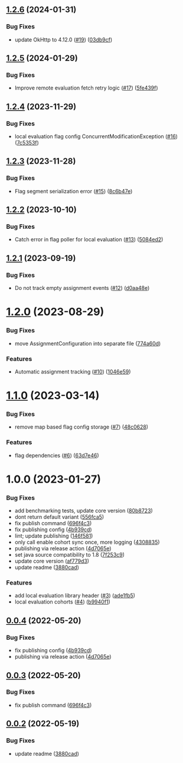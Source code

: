 ## [1.2.6](https://github.com/amplitude/experiment-jvm-server/compare/1.2.5...1.2.6) (2024-01-31)


### Bug Fixes

* update OkHttp to 4.12.0 ([#19](https://github.com/amplitude/experiment-jvm-server/issues/19)) ([03db9cf](https://github.com/amplitude/experiment-jvm-server/commit/03db9cf8c97141684ae6edc3fa2d8d73bae050fe))

## [1.2.5](https://github.com/amplitude/experiment-jvm-server/compare/1.2.4...1.2.5) (2024-01-29)


### Bug Fixes

* Improve remote evaluation fetch retry logic ([#17](https://github.com/amplitude/experiment-jvm-server/issues/17)) ([5fe439f](https://github.com/amplitude/experiment-jvm-server/commit/5fe439f6cb4fc9b55ace986105efdd707ebcf676))

## [1.2.4](https://github.com/amplitude/experiment-jvm-server/compare/1.2.3...1.2.4) (2023-11-29)


### Bug Fixes

* local evaluation flag config ConcurrentModificationException ([#16](https://github.com/amplitude/experiment-jvm-server/issues/16)) ([7c5353f](https://github.com/amplitude/experiment-jvm-server/commit/7c5353f2c9d24e3ef9a9ec00bdc40b5953f9c1d2))

## [1.2.3](https://github.com/amplitude/experiment-jvm-server/compare/1.2.2...1.2.3) (2023-11-28)


### Bug Fixes

* Flag segment serialization error ([#15](https://github.com/amplitude/experiment-jvm-server/issues/15)) ([8c6b47e](https://github.com/amplitude/experiment-jvm-server/commit/8c6b47e8df9a42d5b4092fa4db05af1588ce473c))

## [1.2.2](https://github.com/amplitude/experiment-jvm-server/compare/1.2.1...1.2.2) (2023-10-10)


### Bug Fixes

* Catch error in flag poller for local evaluation ([#13](https://github.com/amplitude/experiment-jvm-server/issues/13)) ([5084ed2](https://github.com/amplitude/experiment-jvm-server/commit/5084ed287cb1865c48c05ad6d08965bae8eb0bd0))

## [1.2.1](https://github.com/amplitude/experiment-jvm-server/compare/1.2.0...1.2.1) (2023-09-19)


### Bug Fixes

* Do not track empty assignment events ([#12](https://github.com/amplitude/experiment-jvm-server/issues/12)) ([d0aa48e](https://github.com/amplitude/experiment-jvm-server/commit/d0aa48e14da97c887c8ea716d8fe63ea022e5608))

# [1.2.0](https://github.com/amplitude/experiment-jvm-server/compare/1.1.0...1.2.0) (2023-08-29)


### Bug Fixes

* move AssignmentConfiguration into separate file ([774a60d](https://github.com/amplitude/experiment-jvm-server/commit/774a60d49a89765685cd3d09c4ccab1d465305aa))


### Features

* Automatic assignment tracking ([#10](https://github.com/amplitude/experiment-jvm-server/issues/10)) ([1046e59](https://github.com/amplitude/experiment-jvm-server/commit/1046e59864de6b49e4930583ca7e11beb1ffc248))

# [1.1.0](https://github.com/amplitude/experiment-jvm-server/compare/1.0.0...1.1.0) (2023-03-14)


### Bug Fixes

* remove map based flag config storage ([#7](https://github.com/amplitude/experiment-jvm-server/issues/7)) ([48c0628](https://github.com/amplitude/experiment-jvm-server/commit/48c0628d4989bc051e1cc4a5cc26706bd7013ce1))


### Features

* flag dependencies ([#6](https://github.com/amplitude/experiment-jvm-server/issues/6)) ([63d7e46](https://github.com/amplitude/experiment-jvm-server/commit/63d7e463b569eb1c6cf3329be0c6dda0f118be67))

# 1.0.0 (2023-01-27)


### Bug Fixes

* add benchmarking tests, update core version ([80b8723](https://github.com/amplitude/experiment-jvm-server/commit/80b87236d0b053eb8cef084b8ddf4502cc5a8cc6))
* dont return default variant ([556fca5](https://github.com/amplitude/experiment-jvm-server/commit/556fca5f3090320b347883bcffb25844733be433))
* fix publish command ([696f4c3](https://github.com/amplitude/experiment-jvm-server/commit/696f4c38374471708943992a18dd19ecb33276d6))
* fix publishing config ([4b939cd](https://github.com/amplitude/experiment-jvm-server/commit/4b939cd067e35fd1b94eb5c80411e0eccb8c0ee2))
* lint; update publishing ([146f581](https://github.com/amplitude/experiment-jvm-server/commit/146f58146197b55e1a1f6fd737fc9fff7a0b59da))
* only call enable cohort sync once, more logging ([4308835](https://github.com/amplitude/experiment-jvm-server/commit/430883539e431e2db8a29ef1b7722a28e334d52f))
* publishing via release action ([4d7065e](https://github.com/amplitude/experiment-jvm-server/commit/4d7065eb553bcef51fa428d797631f038e2fcd97))
* set java source compatibility to 1.8 ([7f253c9](https://github.com/amplitude/experiment-jvm-server/commit/7f253c9e41ac0dcb42f6788600548f2f58517227))
* update core version ([af779d3](https://github.com/amplitude/experiment-jvm-server/commit/af779d3bb2f76607f53ca6df88b4c17ab408c118))
* update readme ([3880cad](https://github.com/amplitude/experiment-jvm-server/commit/3880cadd21b22476a1dc1cb2ab5cf534d2275168))


### Features

* add local evaluation library header ([#3](https://github.com/amplitude/experiment-jvm-server/issues/3)) ([ade1fb5](https://github.com/amplitude/experiment-jvm-server/commit/ade1fb5758ccbf7e1b45bb3ecdea4346f2dc5840))
* local evaluation cohorts ([#4](https://github.com/amplitude/experiment-jvm-server/issues/4)) ([b9940f1](https://github.com/amplitude/experiment-jvm-server/commit/b9940f15c39bbbcd1f2d3be935e2af08b1abc909))

## [0.0.4](https://github.com/amplitude/experiment-jvm-server/compare/0.0.3...0.0.4) (2022-05-20)


### Bug Fixes

* fix publishing config ([4b939cd](https://github.com/amplitude/experiment-jvm-server/commit/4b939cd067e35fd1b94eb5c80411e0eccb8c0ee2))
* publishing via release action ([4d7065e](https://github.com/amplitude/experiment-jvm-server/commit/4d7065eb553bcef51fa428d797631f038e2fcd97))

## [0.0.3](https://github.com/amplitude/experiment-jvm-server/compare/0.0.2...0.0.3) (2022-05-20)


### Bug Fixes

* fix publish command ([696f4c3](https://github.com/amplitude/experiment-jvm-server/commit/696f4c38374471708943992a18dd19ecb33276d6))

## [0.0.2](https://github.com/amplitude/experiment-jvm-server/compare/0.0.1...0.0.2) (2022-05-19)


### Bug Fixes

* update readme ([3880cad](https://github.com/amplitude/experiment-jvm-server/commit/3880cadd21b22476a1dc1cb2ab5cf534d2275168))
